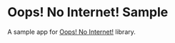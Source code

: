 # Oops! No Internet! Sample

A sample app for [Oops! No Internet!](https://github.com/ImaginativeShohag/Oops-No-Internet) library.
